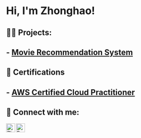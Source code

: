 <h1>Hi, I'm Zhonghao! </h1>

<h2>🧑‍💻 Projects:</h2>

  ## - [Movie Recommendation System](https://github.com/z43zhang/movie-recommender)

<h2>📜 Certifications</h2>

  ## - [AWS Certified Cloud Practitioner](https://www.credly.com/badges/d1d09b21-5a59-4503-9d14-ad13a3c0bd87)

<h2>🤳 Connect with me:</h2>

[<img align="left" alt="Zhonghao Zhang | LinkedIn" width="24px" src="https://api.iconify.design/simple-icons/linkedin.svg?color=%230A66C2" />][linkedin]
[<img align="left" alt="Email" width="24px" src="https://api.iconify.design/simple-icons/gmail.svg?color=%23EA4335&bg=%23ffffff" />][email]

[linkedin]: https://www.linkedin.com/in/zhonghao-zhang-842677285/
[email]: mailto:z43zhang@gmail.com

<!--

Here are some ideas to get you started:

- 🔭 I’m currently working on ...
- 🌱 I’m currently learning ...
- 👯 I’m looking to collaborate on ...
- 🤔 I’m looking for help with ...
- 💬 Ask me about ...
- 📫 How to reach me: ...
- 😄 Pronouns: ...
- ⚡ Fun fact: ...
-->
